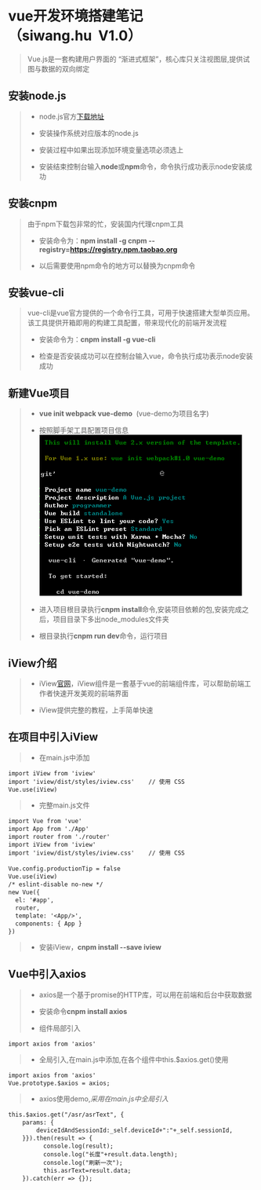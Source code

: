 # vue开发环境搭建笔记（siwang.hu&nbsp;&nbsp;V1.0）  
> Vue.js是一套构建用户界面的 “渐进式框架”，核心库只关注视图层,提供试图与数据的双向绑定  
## 安装node.js  
> + node.js官方[下载地址](https://nodejs.org/en/download/)  
>  
> + 安装操作系统对应版本的node.js  
>  
> + 安装过程中如果出现添加环境变量选项必须选上  
>  
> + 安装结束控制台输入**node**或**npm**命令，命令执行成功表示node安装成功  
## 安装cnpm  
> 由于npm下载包非常的忙，安装国内代理cnpm工具  
> + 安装命令为：**npm install -g cnpm --registry=https://registry.npm.taobao.org**  
>  
> + 以后需要使用npm命令的地方可以替换为cnpm命令  
## 安装vue-cli  
> vue-cli是vue官方提供的一个命令行工具，可用于快速搭建大型单页应用。该工具提供开箱即用的构建工具配置，带来现代化的前端开发流程  
> + 安装命令为：**cnpm install -g vue-cli**  
>  
> + 检查是否安装成功可以在控制台输入vue，命令执行成功表示node安装成功  
## 新建Vue项目  
> + **vue init webpack vue-demo**&nbsp;&nbsp;(vue-demo为项目名字)  
>  
> + 按照脚手架工具配置项目信息  
> ![图片](./data/vue1.png)  
>  
> + 进入项目根目录执行**cnpm install**命令,安装项目依赖的包,安装完成之后，项目目录下多出node_modules文件夹  
>  
> + 根目录执行**cnpm run dev**命令，运行项目
## iView介绍  
> + iView[官网](https://www.iviewui.com/)，iView组件是一套基于vue的前端组件库，可以帮助前端工作者快速开发美观的前端界面
>  
> + iView提供完整的教程，上手简单快速  
>  
## 在项目中引入iView  
> + 在main.js中添加  
```
import iView from 'iview'
import 'iview/dist/styles/iview.css'    // 使用 CSS
Vue.use(iView)
```
> + 完整main.js文件  
```
import Vue from 'vue'
import App from './App'
import router from './router'
import iView from 'iview'
import 'iview/dist/styles/iview.css'    // 使用 CSS

Vue.config.productionTip = false
Vue.use(iView)
/* eslint-disable no-new */
new Vue({
  el: '#app',
  router,
  template: '<App/>',
  components: { App }
})
```
> + 安装iView，**cnpm install --save iview**  
## Vue中引入axios  
> + axios是一个基于promise的HTTP库，可以用在前端和后台中获取数据  
>  
> + 安装命令**cnpm install axios**  
>  
> + 组件局部引入  
```
import axios from 'axios'
```
> + 全局引入,在main.js中添加,在各个组件中this.$axios.get()使用  
```
import axios from 'axios'
Vue.prototype.$axios = axios;
```
> + axios使用demo,*采用在main.js中全局引入*  
```
this.$axios.get("/asr/asrText", {
    params: {
        deviceIdAndSessionId:_self.deviceId+":"+_self.sessionId,
    }}).then(result => {
          console.log(result);
          console.log("长度"+result.data.length);
          console.log("刷新一次");
          this.asrText=result.data;
    }).catch(err => {});
```